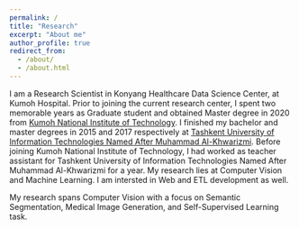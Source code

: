 ```yaml
---
permalink: /
title: "Research"
excerpt: "About me"
author_profile: true
redirect_from: 
  - /about/
  - /about.html
---
```



I am a Research Scientist in Konyang Healthcare Data Science Center, at Kumoh Hospital. Prior to joining the current research center, I spent two memorable years as Graduate student and obtained Master degree in
2020 from [Kumoh National Institute of Technology](https://eng.kumoh.ac.kr/eng/index.do). I finished my bachelor  and master degrees in 2015 and 2017 respectively at [Tashkent University of Information Technologies Named After Muhammad Al-Khwarizmi](https://tuit.uz/en). Before joining Kumoh National Institute of Technology, I had worked as teacher assistant for Tashkent University of Information Technologies Named After Muhammad Al-Khwarizmi for a year. My research lies at Computer Vision and Machine Learning. I am intersted in Web and ETL development as well. 

My research spans Computer Vision with a focus on Semantic Segmentation, Medical Image Generation, and Self-Supervised Learning task.

